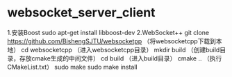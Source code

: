 # websocket_server_client
1.安装Boost
sudo apt-get install libboost-dev
2.WebSocket++
git clone https://github.com/BishengSJTU/websocketpp （将websocketcpp下载到本地）
cd websocketcpp （进入websocketcpp目录）
mkdir build （创建build目录，存放cmake生成的中间文件）
cd build （进入build目录）
cmake .. （执行CMakeList.txt）
sudo make
sudo make install
 
